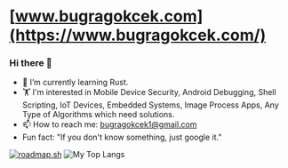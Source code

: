 # [www.bugragokcek.com](https://www.bugragokcek.com/)
### Hi there 👋

- 🌱 I’m currently learning Rust.
- 🏋 I'm interested in Mobile Device Security, Android Debugging, Shell Scripting, IoT Devices, Embedded Systems, Image Process Apps, Any Type of Algorithms which need solutions.  
- 📫 How to reach me: bugragokcek1@gmail.com
- Fun fact: "If you don't know something, just google it."

<p float="center">
    <a href="https://roadmap.sh"><img src="https://api.roadmap.sh/v1-badge/tall/64e1bad9ced78d29352ef626?variant=dark" alt="roadmap.sh"/></a>
  <img  src="https://github-readme-stats.vercel.app/api/top-langs/?username=bugra-gokcek&layout=donut&theme=dark" alt="My Top Langs" />
</p>
